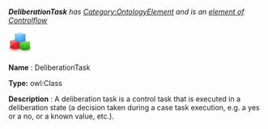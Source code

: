 ___DeliberationTask__ 
 has
 [Category:OntologyElement](../../Category/OntologyElement "Category:OntologyElement") 
 and is an
 [element of](../../Property/ElementOf "Property:ElementOf") 
[Controlflow](../../Submissions/Controlflow "Submissions:Controlflow")_




  





[![Class](../images/thumb/2/27/Class.gif/45px-Class.gif)](../../Image/Class.gif "Class")


__Name__ 
 : DeliberationTask
 



__Type:__ 
 owl:Class
 



__Description__ 
 : A deliberation task is a control task that is executed in a deliberation state (a decision taken during a case task execution, e.g. a yes or a no, or a known value, etc.).